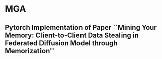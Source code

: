 # MGA
## Pytorch Implementation of Paper ``Mining Your Memory: Client-to-Client Data Stealing in Federated Diffusion Model through Memorization''
